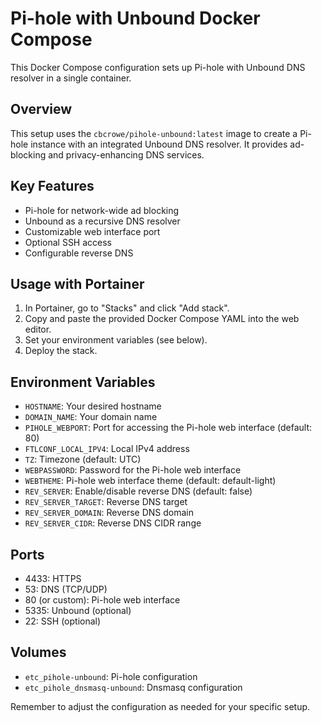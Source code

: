 # Pi-hole with Unbound Docker Compose

This Docker Compose configuration sets up Pi-hole with Unbound DNS resolver in a single container.

## Overview

This setup uses the `cbcrowe/pihole-unbound:latest` image to create a Pi-hole instance with an integrated Unbound DNS resolver. It provides ad-blocking and privacy-enhancing DNS services.

## Key Features

- Pi-hole for network-wide ad blocking
- Unbound as a recursive DNS resolver
- Customizable web interface port
- Optional SSH access
- Configurable reverse DNS

## Usage with Portainer

1. In Portainer, go to "Stacks" and click "Add stack".
2. Copy and paste the provided Docker Compose YAML into the web editor.
3. Set your environment variables (see below).
4. Deploy the stack.

## Environment Variables

- `HOSTNAME`: Your desired hostname
- `DOMAIN_NAME`: Your domain name
- `PIHOLE_WEBPORT`: Port for accessing the Pi-hole web interface (default: 80)
- `FTLCONF_LOCAL_IPV4`: Local IPv4 address
- `TZ`: Timezone (default: UTC)
- `WEBPASSWORD`: Password for the Pi-hole web interface
- `WEBTHEME`: Pi-hole web interface theme (default: default-light)
- `REV_SERVER`: Enable/disable reverse DNS (default: false)
- `REV_SERVER_TARGET`: Reverse DNS target
- `REV_SERVER_DOMAIN`: Reverse DNS domain
- `REV_SERVER_CIDR`: Reverse DNS CIDR range

## Ports

- 4433: HTTPS
- 53: DNS (TCP/UDP)
- 80 (or custom): Pi-hole web interface
- 5335: Unbound (optional)
- 22: SSH (optional)

## Volumes

- `etc_pihole-unbound`: Pi-hole configuration
- `etc_pihole_dnsmasq-unbound`: Dnsmasq configuration

Remember to adjust the configuration as needed for your specific setup.

